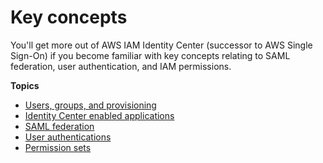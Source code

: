 # Key concepts<a name="understanding-key-concepts"></a>

You'll get more out of AWS IAM Identity Center \(successor to AWS Single Sign\-On\) if you become familiar with key concepts relating to SAML federation, user authentication, and IAM permissions\.

**Topics**
+ [Users, groups, and provisioning](users-groups-provisioning.md)
+ [Identity Center enabled applications](app-enablement.md)
+ [SAML federation](samlfederationconcept.md)
+ [User authentications](authconcept.md)
+ [Permission sets](permissionsetsconcept.md)